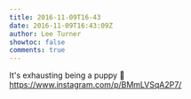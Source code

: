 ```yaml
---
title: 2016-11-09T16-43
date: 2016-11-09T16:43:09Z
author: Lee Turner
showtoc: false
comments: true
---
```


It's exhausting being a puppy 🐶 https://www.instagram.com/p/BMmLVSqA2P7/

